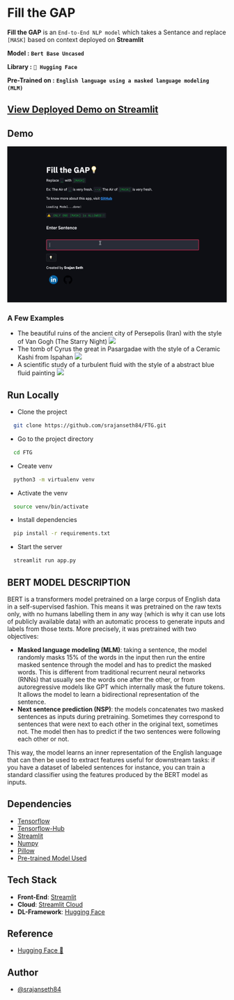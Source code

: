 # Fill the GAP

**Fill the GAP** is an `End-to-End NLP model` which takes a Sentance and replace `[MASK]` based on context deployed on **Streamlit**

**Model :** **`Bert Base Uncased`**

**Library :** **`🤗 Hugging Face `**

**Pre-Trained on :** **`English language using a masked language modeling (MLM)`**


## [View Deployed Demo on Streamlit](https://share.streamlit.io/srajanseth84/all-ml-projects-streamlit/main/app.py)



## Demo

![](extras/ftg.gif)


### A Few Examples

* The beautiful ruins of the ancient city of Persepolis (Iran) with the style of Van Gogh (The Starry Night) 
  <img src="images/">
* The tomb of Cyrus the great in Pasargadae with the style of a Ceramic Kashi from Ispahan 
  <img src="images/">
* A scientific study of a turbulent fluid with the style of a abstract blue fluid painting
  <img src = "images/">

## Run Locally

* Clone the project

```bash
  git clone https://github.com/srajanseth84/FTG.git
```

* Go to the project directory

```bash
  cd FTG
```
* Create venv

```bash
  python3 -m virtualenv venv 
```

* Activate the venv

```bash
  source venv/bin/activate
```

* Install dependencies

```bash
  pip install -r requirements.txt
```

* Start the server

```bash
  streamlit run app.py 
```

## BERT MODEL DESCRIPTION

BERT is a transformers model pretrained on a large corpus of English data in a self-supervised fashion. This means it was pretrained on the raw texts only, with no humans labelling them in any way (which is why it can use lots of publicly available data) with an automatic process to generate inputs and labels from those texts. More precisely, it was pretrained with two objectives:

- **Masked language modeling (MLM)**: taking a sentence, the model randomly masks 15% of the words in the input then run the entire masked sentence through the model and has to predict the masked words. This is different from traditional recurrent neural networks (RNNs) that usually see the words one after the other, or from autoregressive models like GPT which internally mask the future tokens. It allows the model to learn a bidirectional representation of the sentence.
- **Next sentence prediction (NSP)**: the models concatenates two masked sentences as inputs during pretraining. Sometimes they correspond to sentences that were next to each other in the original text, sometimes not. The model then has to predict if the two sentences were following each other or not.


This way, the model learns an inner representation of the English language that can then be used to extract features useful for downstream tasks: if you have a dataset of labeled sentences for instance, you can train a standard classifier using the features produced by the BERT model as inputs.


## Dependencies

* [Tensorflow](https://github.com/tensorflow/tensorflow)
* [Tensorflow-Hub](https://github.com/tensorflow/hub)
* [Streamlit](https://github.com/streamlit/streamlit)
* [Numpy](https://github.com/numpy/numpy)
* [Pillow](https://github.com/python-pillow/Pillow)
* [Pre-trained Model Used](https://tfhub.dev/google/magenta/arbitrary-image-stylization-v1-256/2)  

## Tech Stack
* **Front-End**: [Streamlit](https://github.com/streamlit/streamlit)
* **Cloud**: [Streamlit Cloud](https://streamlit.io/cloud)
* **DL-Framework**: [Hugging Face](https://huggingface.co/)



## Reference

- [Hugging Face 🤗](https://huggingface.co/)
## Author

- [@srajanseth84](https://github.com/srajanseth84)

  
